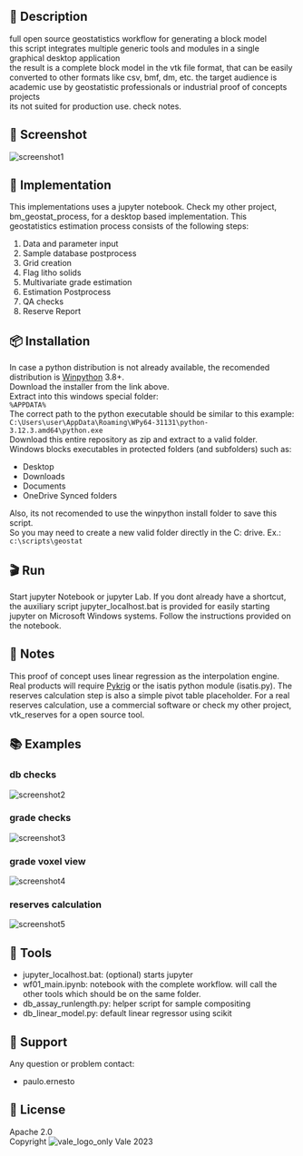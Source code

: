 ## 📌 Description
full open source geostatistics workflow for generating a block model  
this script integrates multiple generic tools and modules in a single graphical desktop application  
the result is a complete block model in the vtk file format, that can be easily converted to other formats like csv, bmf, dm, etc.
the target audience is academic use by geostatistic professionals or industrial proof of concepts projects  
its not suited for production use. check notes.
## 📸 Screenshot
![screenshot1](https://github.com/pemn/assets/blob/main/vtk_geostats1.png?raw=true)
## 🧩 Implementation
This implementations uses a jupyter notebook. Check my other project, bm_geostat_process, for a desktop based implementation.
This geostatistics estimation process consists of the following steps:
 1. Data and parameter input
 2. Sample database postprocess
 3. Grid creation
 4. Flag litho solids
 5. Multivariate grade estimation
 6. Estimation Postprocess
 7. QA checks
 8. Reserve Report
## 📦 Installation
In case a python distribution is not already available, the recomended distribution is [Winpython](https://winpython.github.io/) 3.8+.  
Download the installer from the link above.  
Extract into this windows special folder:  
`%APPDATA%`  
The correct path to the python executable should be similar to this example:  
`C:\Users\user\AppData\Roaming\WPy64-31131\python-3.12.3.amd64\python.exe`  
Download this entire repository as zip and extract to a valid folder.  
Windows blocks executables in protected folders (and subfolders) such as:
 - Desktop
 - Downloads
 - Documents
 - OneDrive Synced folders

Also, its not recomended to use the winpython install folder to save this script.  
So you may need to create a new valid folder directly in the C: drive. Ex.:  
`c:\scripts\geostat`
## 🎬 Run
Start jupyter Notebook or jupyter Lab.
If you dont already have a shortcut, the auxiliary script jupyter_localhost.bat is provided for easily starting jupyter on Microsoft Windows systems.
Follow the instructions provided on the notebook.
## 📓 Notes
This proof of concept uses linear regression as the interpolation engine. Real products will require [Pykrig](https://geostat-framework.readthedocs.io/projects/pykrige/en/stable/index.html) or the isatis python module (isatis.py).
The reserves calculation step is also a simple pivot table placeholder. For a real reserves calculation, use a commercial software or check my other project, vtk_reserves for a open source tool.
## 📚 Examples
### db checks
![screenshot2](https://github.com/pemn/assets/blob/main/vtk_geostats2.png?raw=true)
### grade checks
![screenshot3](https://github.com/pemn/assets/blob/main/vtk_geostats3.png?raw=true)
### grade voxel view
![screenshot4](https://github.com/pemn/assets/blob/main/vtk_geostats4.png?raw=true)
### reserves calculation
![screenshot5](https://github.com/pemn/assets/blob/main/vtk_geostats5.png?raw=true)
## 🧰 Tools
 - jupyter_localhost.bat: (optional) starts jupyter
 - wf01_main.ipynb: notebook with the complete workflow. will call the other tools which should be on the same folder.
 - db_assay_runlength.py: helper script for sample compositing
 - db_linear_model.py: default linear regressor using scikit
## 🙋 Support
Any question or problem contact:
 - paulo.ernesto
## 💎 License
Apache 2.0  
Copyright ![vale_logo_only](https://github.com/pemn/assets/blob/main/vale_logo_only_r.svg?raw=true) Vale 2023
